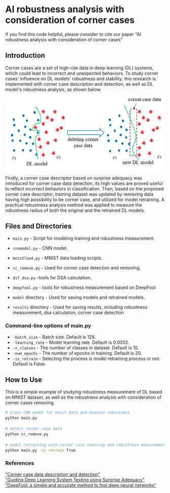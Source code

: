 # AI robustness analysis with consideration of corner cases

If you find this code helpful, please consider to cite our paper "AI robustness analysis with consideration of corner cases"

## Introduction
Corner cases are a set of high-risk data in deep learning (DL) systems, which could lead to incorrect and unexpected behaviors. 
To study corner cases' influence on DL models' robustness and stability, this research is implemented with corner case description and detection,
 as well as DL model's robustness analysis, as shown below. 

![DL robustness analysis](images/robustness_analysis_with_cc.PNG)

Firstly, a corner case descriptor based on surprise adequacy was introduced for corner case data detection, its high values are proved useful to reflect incorrect behaviors in classification. 
Then, based on the proposed corner case descriptor, training dataset was updated by removing data having high possibility to be corner case, and utilized for model retraining. A practical robustness analysis method was applied to measure the robustness radius of both the original and the retrained DL models. 

## Files and Directories

- `main.py` - Script for modeling training and robustness measurement.
- `cnnmodel.py` - CNN model.
- `mnistload.py` - MNIST data loading scripts.  
- `cc_remove.py` - Used for corner case detection and removing.
- `dif_dsa.py` -tools for DSA calculation.
- `deepfool.py` - tools for robustness measurement based on DeepFool

- `model` directory - Used for saving models and retrained models.
- `results` directory - Used for saving results, including robustness measurement, dsa calculation, corner case detection

### Command-line options of main.py

- `-batch_size` - Batch size. Default is 128.
- `-learning_rate` - Model learning rate. Default is 0.0002.
- `-n_classes` - The number of classes in dataset. Default is 10.
- `-num_epochs` - The number of epochs in training. Default is 20.
- `-is_retrain` - Selecting the process is model retraining process or not. Default is False.

## How to Use

This is a simple example of studying robustness measurement of DL based on MNIST dataset, as well as the robustness analysis with consideration of corner cases removing.

```bash
# train CNN model for mnist data and measure robustness
python main.py 

# detect corner case data
python cc_remove.py 

# model retraining with corner case removing and robustness measurement
python main.py -is_retrain True
```

### References
["Corner case data description and detection"](https://arxiv.org/abs/2101.02494) \
["Guiding Deep Learning System Testing using Surprise Adequacy"](https://arxiv.org/abs/1808.08444)\
["DeepFool: a simple and accurate method to fool deep neural networks"](https://arxiv.org/abs/1511.04599)
